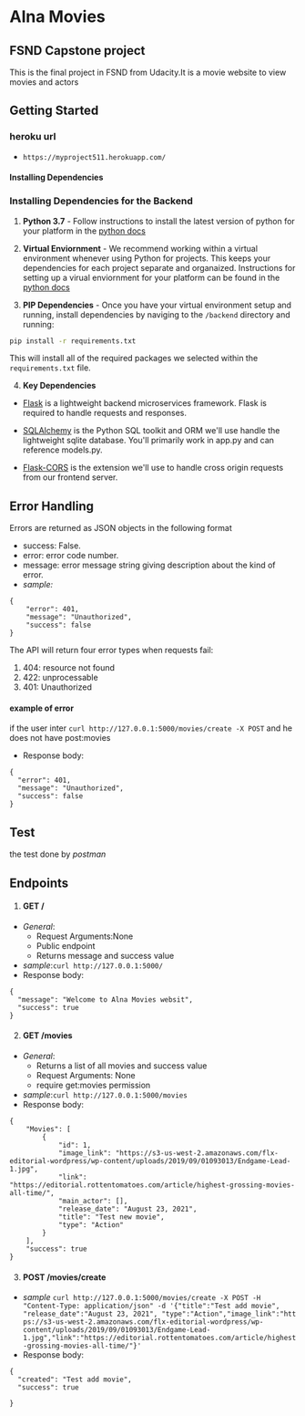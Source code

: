 # Alna Movies 

## FSND Capstone project 

This is the final project in FSND from Udacity.It is a movie website to view movies and actors

## Getting Started
### heroku url 
- `https://myproject511.herokuapp.com/`

#### Installing Dependencies
### Installing Dependencies for the Backend

1. **Python 3.7** - Follow instructions to install the latest version of python for your platform in the [python docs](https://docs.python.org/3/using/unix.html#getting-and-installing-the-latest-version-of-python)


2. **Virtual Enviornment** - We recommend working within a virtual environment whenever using Python for projects. This keeps your dependencies for each project separate and organaized. Instructions for setting up a virual enviornment for your platform can be found in the [python docs](https://packaging.python.org/guides/installing-using-pip-and-virtual-environments/)


3. **PIP Dependencies** - Once you have your virtual environment setup and running, install dependencies by naviging to the `/backend` directory and running:
```bash
pip install -r requirements.txt
```
This will install all of the required packages we selected within the `requirements.txt` file.


4. **Key Dependencies**
 - [Flask](http://flask.pocoo.org/)  is a lightweight backend microservices framework. Flask is required to handle requests and responses.

 - [SQLAlchemy](https://www.sqlalchemy.org/) is the Python SQL toolkit and ORM we'll use handle the lightweight sqlite database. You'll primarily work in app.py and can reference models.py. 

 - [Flask-CORS](https://flask-cors.readthedocs.io/en/latest/#) is the extension we'll use to handle cross origin requests from our frontend server. 

## Error Handling
Errors are returned as JSON objects in the following format
- success: False.
- error: error code number.
- message: error message string giving description about the kind of error.
- *sample:*
```
{
    "error": 401,
    "message": "Unauthorized",
    "success": false
}
```
The API will return four error types when requests fail:
1. 404: resource not found
2. 422: unprocessable
3. 401: Unauthorized
#### example of error 
if the user inter `curl http://127.0.0.1:5000/movies/create -X POST` and he does not have post:movies
- Response body:
```
{
  "error": 401,
  "message": "Unauthorized",
  "success": false
}
```
## Test
the test done by *postman*

## Endpoints


1. #### GET /
- *General*:
    - Request Arguments:None
    - Public endpoint
    - Returns message and success value 
- *sample*:`curl http://127.0.0.1:5000/`
- Response body:
```
{
  "message": "Welcome to Alna Movies websit",
  "success": true
}
```

2. #### GET /movies
- *General*:
    - Returns a list of all movies and success value
    - Request Arguments: None
    - require get:movies permission
- *sample*:`curl http://127.0.0.1:5000/movies`
- Response body:
```
{
    "Movies": [
        {
            "id": 1,
            "image_link": "https://s3-us-west-2.amazonaws.com/flx-editorial-wordpress/wp-content/uploads/2019/09/01093013/Endgame-Lead-1.jpg",
            "link": "https://editorial.rottentomatoes.com/article/highest-grossing-movies-all-time/",
            "main_actor": [],
            "release_date": "August 23, 2021",
            "title": "Test new movie",
            "type": "Action"
        }
    ],
    "success": true
}
```

3. #### POST /movies/create 
- *sample* `curl http://127.0.0.1:5000/movies/create -X POST -H "Content-Type: application/json" -d '{"title":"Test add movie", "release_date":"August 23, 2021", "type":"Action","image_link":"htt
ps://s3-us-west-2.amazonaws.com/flx-editorial-wordpress/wp-content/uploads/2019/09/01093013/Endgame-Lead-1.jpg","link":"https://editorial.rottentomatoes.com/article/highest-grossing-movies-all-time/"}'`
- Response body:
```
{
  "created": "Test add movie",
  "success": true

}
```

